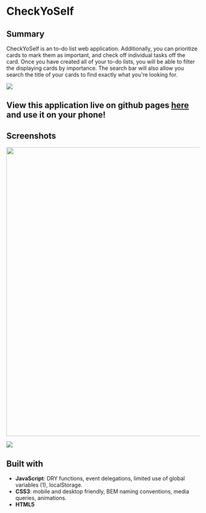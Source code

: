 # CheckYoSelf

## Summary
CheckYoSelf is an to-do list web application. Additionally, you can prioritize cards to mark them as important, and check off individual tasks off the card. Once you have created all of your to-do lists, you will be able to filter the displaying cards by importance. The search bar will also allow you search the title of your cards to find exactly what you're looking for.

![](https://user-images.githubusercontent.com/48811985/67152938-8f6dca80-f2cf-11e9-90fe-a4395d8d95bd.gif)

## View this application live on github pages [here](https://edwindelbosque.github.io/CheckYoSelf/) and use it on your phone!

## Screenshots

<img width="754" src="https://user-images.githubusercontent.com/48811985/67152993-3b63e580-f2d1-11e9-9f8f-dbb51ba24941.png">

![](https://user-images.githubusercontent.com/48811985/67152973-9ba65780-f2d0-11e9-9131-cde0e4937d85.png)

## Built with

- **JavaScript**: DRY functions, event delegations, limited use of global variables (1), localStorage.
- **CSS3**: mobile and desktop friendly, BEM naming conventions, media queries, animations.
- **HTML5**
